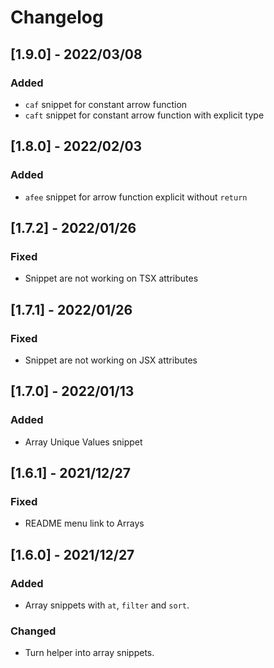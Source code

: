 # Changelog

<!-- http://keepachangelog.com/en/1.0.0/
Added       for new features.
Changed     for changes in existing functionality.
Deprecated  for once-stable features removed in upcoming releases.
Removed     for deprecated features removed in this release.
Fixed       for any bug fixes.
Security    to invite users to upgrade in case of vulnerabilities.
-->

## [1.9.0] - 2022/03/08

### Added

- `caf` snippet for constant arrow function
- `caft` snippet for constant arrow function with explicit type

## [1.8.0] - 2022/02/03

### Added

- `afee` snippet for arrow function explicit without `return`

## [1.7.2] - 2022/01/26

### Fixed

- Snippet are not working on TSX attributes

## [1.7.1] - 2022/01/26

### Fixed

- Snippet are not working on JSX attributes

## [1.7.0] - 2022/01/13

### Added

- Array Unique Values snippet

## [1.6.1] - 2021/12/27

### Fixed

- README menu link to Arrays

## [1.6.0] - 2021/12/27

### Added

- Array snippets with `at`, `filter` and `sort`.

### Changed

- Turn helper into array snippets.
